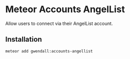 Meteor Accounts AngelList
=========================

Allow users to connect via their AngelList account.  

Installation
------------

``` sh
meteor add gwendall:accounts-angellist
```
